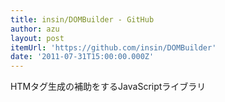 ```yaml
---
title: insin/DOMBuilder - GitHub
author: azu
layout: post
itemUrl: 'https://github.com/insin/DOMBuilder'
date: '2011-07-31T15:00:00.000Z'
---
```

HTMタグ生成の補助をするJavaScriptライブラリ
